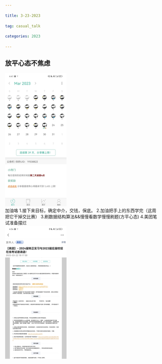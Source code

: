 ```yaml
---

title: 3-23-2023

tag: casual_talk

categories: 2023

---
```

## 放平心态不焦虑
<!-- more -->
<div ><img src="\images\dayliy_image\3.23.jpg" alt="drawing" width="200" /></div>
加油咯
1.接下来目标，确定中介，交钱，保底。
2.加油把手上的东西学完（这周把它干掉交比赛）
3.刷数据结构算法&&慢慢看数学慢慢刷题(方平心态)
4.美团笔试准备摆烂
<div ><img src="\images\dayliy_image\breautiful_team.png" alt="drawing" width="200" /></div>

